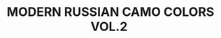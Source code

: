---
title: "MODERN RUSSIAN CAMO COLORS VOL.2 "
price: "TBA"
desc: "Opis nije dostupan"
img_path: "/assets/img/A.MIG-7161.jpg"
brand: AMMO
available: true
cat: "acrylics"
subcat: "ACRYLIC PAINT SETS"
subsubcat: "SS"
---